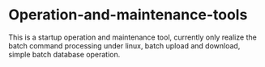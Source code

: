 # Operation-and-maintenance-tools
 This is a startup operation and maintenance tool, currently only realize the batch command processing under linux, batch upload and download, simple batch database operation.